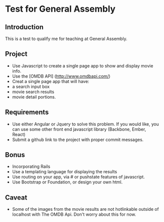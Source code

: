 Test for General Assembly
=============

Introduction
------------
This is a test to qualify me for teaching at General Assembly.

Project
-------
* Use Javascript to create a single page app to show and display movie info.
* Use the [OMDB API] (http://www.omdbapi.com/)
* Creat a single page app that will have:
 * a search input box
 * movie search results
 * movie detail portions.

Requirements
------------
* Use either Angular or Jquery to solve this problem. If you would like, you can use some other front end javascript library (Backbone, Ember, React)
* Submit a github link to the project with proper commit messages.

Bonus
-----
* Incorporating Rails
* Use a templating language for displaying the results
* Use routing on your app, via # or pushstate features of javascript.
* Use Bootstrap or Foundation, or design your own html.

Caveat
------
* Some of the images from the movie results are not hotlinkable outside of localhost with The OMDB Api. Don't worry about this for now.
